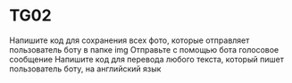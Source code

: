 # TG02
 Напишите код для сохранения всех фото, которые отправляет пользователь боту в папке img
Отправьте с помощью бота голосовое сообщение
Напишите код для перевода любого текста, который пишет пользователь боту, на английский язык
